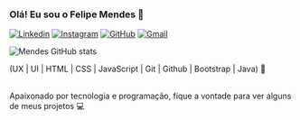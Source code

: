 ### Olá! Eu sou o Felipe Mendes 👋

[![Linkedin](https://img.shields.io/badge/LinkedIn-0077B5?style=for-the-badge&logo=linkedin&logoColor=white)](https://www.linkedin.com/in/felipermendess/)
[![Instagram](https://img.shields.io/badge/Instagram-E4405F?style=for-the-badge&logo=instagram&logoColor=white)](https://www.instagram.com/dev.felipermendes/)
[![GitHub](https://img.shields.io/badge/GitHub-100000?style=for-the-badge&logo=github&logoColor=white)](https://github.com/felipermendess)
[![Gmail](https://img.shields.io/badge/Gmail-D14836?style=for-the-badge&logo=gmail&logoColor=white)](mailto:felipermendes04@gmail.com)

![Mendes GitHub stats](https://github-readme-stats.vercel.app/api?username=felipermendess&show_icons=true&theme=dracula)

<div>
   (UX | UI | HTML | CSS | JavaScript | Git | Github | Bootstrap | Java) 🚀
</div> <br>

Apaixonado por tecnologia e programação, fique a vontade para ver alguns de meus projetos 💻



